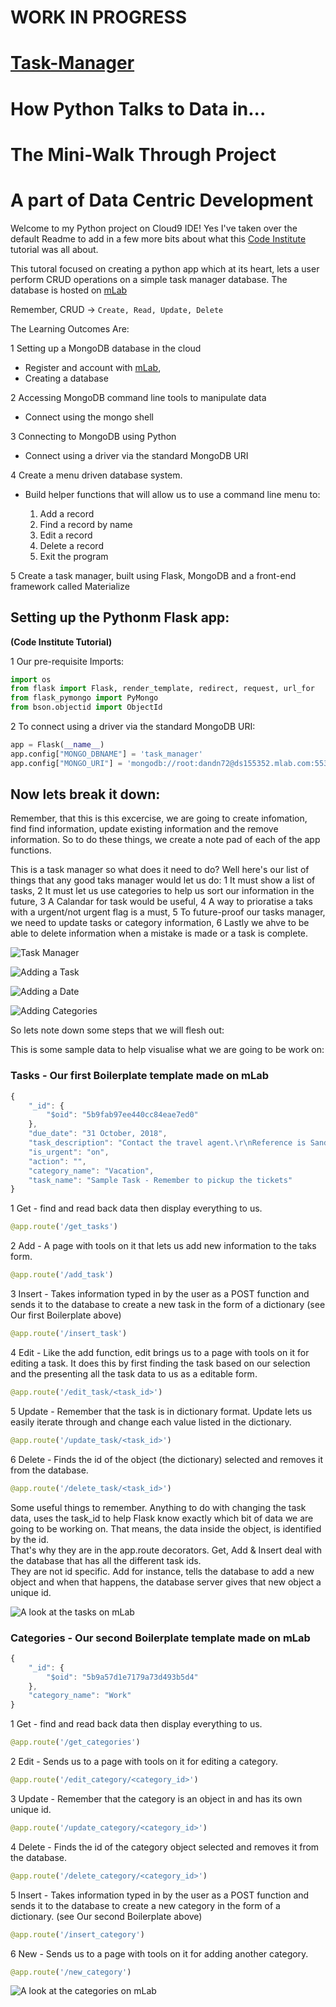 
# WORK IN PROGRESS

# [Task-Manager](https://ddeveloper72-taskmanager.herokuapp.com/)
# How Python Talks to Data in...
# The Mini-Walk Through Project
# A part of Data Centric Development


Welcome to my Python project on Cloud9 IDE!  Yes I've taken over the default Readme
to add in a few more bits about what this 
[Code Institute](https://courses.codeinstitute.net/) tutorial was all about.

This tutoral focused on creating a python app which at its heart, lets a user 
perform CRUD operations on a simple task manager database.
The database is hosted on [mLab](https://mlab.com/)

Remember, CRUD -> ```Create, Read, Update, Delete```

The Learning Outcomes Are:

1 Setting up a MongoDB database in the cloud

   * Register and account with [mLab](https://mlab.com/), 
   * Creating a database
    
2 Accessing MongoDB command line tools to manipulate data

   * Connect using the mongo shell 


3 Connecting to MongoDB using Python

   * Connect using a driver via the standard MongoDB URI
    
4 Create a menu driven database system.

   * Build helper functions that will allow us to use a command line menu to:
   
       1. Add a record
       2. Find a record by name
       3. Edit a record
       4. Delete a record
       5. Exit the program

5 Create a task manager, built using Flask, MongoDB and a front-end framework
called Materialize

## Setting up the Pythonm Flask app:
**(Code Institute Tutorial)**


1 Our pre-requisite Imports:

```python
import os
from flask import Flask, render_template, redirect, request, url_for
from flask_pymongo import PyMongo
from bson.objectid import ObjectId
```

2 To connect using a driver via the standard MongoDB URI:

```python
app = Flask(__name__)
app.config["MONGO_DBNAME"] = 'task_manager'
app.config["MONGO_URI"] = 'mongodb://root:dandn72@ds155352.mlab.com:55352/task_manager'
```


## Now lets break it down:
Remember, that this is this excercise, we are going to create infomation, find
find information, update existing information and the remove information. So to do
these things, we create a note pad of each of the app functions.

This is a task manager so what does it need to do?
Well here's our list of things that any good taks manager would let us do:
1 It must show a list of tasks,
2 It must let us use categories to help us sort our information in the future,
3 A Calandar for task would be useful,
4 A way to prioratise a taks with a urgent/not urgent flag is a must,
5 To future-proof our tasks manager, we need to update tasks or category information,
6 Lastly we ahve to be able to delete information when a mistake is made or a
task is complete.

![Task Manager](https://github.com/ddeveloper72/Task-Manager/blob/master/images/TaskManagerDesk.PNG "Fig 1 showing Task Manager")

![Adding a Task](https://github.com/ddeveloper72/Task-Manager/blob/master/images/TaskManagerAddTask.PNG "Fig 2 showing Adding a Task")

![Adding a Date](https://github.com/ddeveloper72/Task-Manager/blob/master/images/TaskManagerCalTask.PNG "Fig 3 showing Adding a Date")

![Adding Categories](https://github.com/ddeveloper72/Task-Manager/blob/master/images/TaskManagerAddCategories.PNG "Fig 3 showing Adding Categories")


So lets note down some steps that we will flesh out:

This is some sample data to help visualise what we are going to be work on:

### Tasks - Our first Boilerplate template made on mLab

```javascript
{
    "_id": {
        "$oid": "5b9fab97ee440cc84eae7ed0"
    },
    "due_date": "31 October, 2018",
    "task_description": "Contact the travel agent.\r\nReference is Sandra.\r\nGive her the booking number.",
    "is_urgent": "on",
    "action": "",
    "category_name": "Vacation",
    "task_name": "Sample Task - Remember to pickup the tickets"
}
```
1 Get - find and read back data then display everything to us.

```python
@app.route('/get_tasks')
```

2 Add - A page with tools on it that lets us add new information to the taks form.

```python
@app.route('/add_task')
```

3 Insert - Takes information typed in by the user as a POST function and sends it to
the database to create a new task in the form of a dictionary 
(see Our first Boilerplate above)

```python
@app.route('/insert_task')
```

4 Edit - Like the add function, edit brings us to a page with tools on it for 
editing a task.  It does this by first finding the task based on our selection and
the presenting all the task data to us as a editable form.

```python
@app.route('/edit_task/<task_id>')
```

5 Update - Remember that the task is in dictionary format. Update lets us easily iterate through and change each value listed
in the dictionary.


```python
@app.route('/update_task/<task_id>')
```

6 Delete - Finds the id of the object (the dictionary) selected and removes it from the database.

```python
@app.route('/delete_task/<task_id>')
```

Some useful things to remember.  Anything to do with changing the task data, 
uses the task_id to help Flask know exactly which bit of data we are going to be
working on.  That means, the data inside the object, is identified by the id.  
That's why they are in the app.route decorators.
Get, Add & Insert deal with the database that has all the different task ids.  
They are not id specific. Add for instance, tells the database to add a new object and 
when that happens, the database server gives that new object a unique id.

![A look at the tasks on mLab](https://github.com/ddeveloper72/Task-Manager/blob/master/images/mLabTasks.PNG "Fig 4 showing Tasks on mLab")



### Categories -  Our second Boilerplate template made on mLab

```javascript
{
    "_id": {
        "$oid": "5b9a57d1e7179a73d493b5d4"
    },
    "category_name": "Work"
}
```

1 Get - find and read back data then display everything to us.

```python
@app.route('/get_categories')
```

2 Edit - Sends us to a page with tools on it for editing a category. 

```python
@app.route('/edit_category/<category_id>')
```

3 Update - Remember that the category is an object in and has its own unique
id.

```python
@app.route('/update_category/<category_id>')
```

4 Delete - Finds the id of the category object selected and removes it from the database.

```python
@app.route('/delete_category/<category_id>')
```

5 Insert - Takes information typed in by the user as a POST function and sends it to
the database to create a new category in the form of a dictionary. 
(see Our second Boilerplate above)

```python
@app.route('/insert_category')
```

6 New - Sends us to a page with tools on it for adding another category. 

```python
@app.route('/new_category')
```

![A look at the categories on mLab](https://github.com/ddeveloper72/Task-Manager/blob/master/images/mLabCategories.PNG "Fig 5 showing Categories on mLab")
